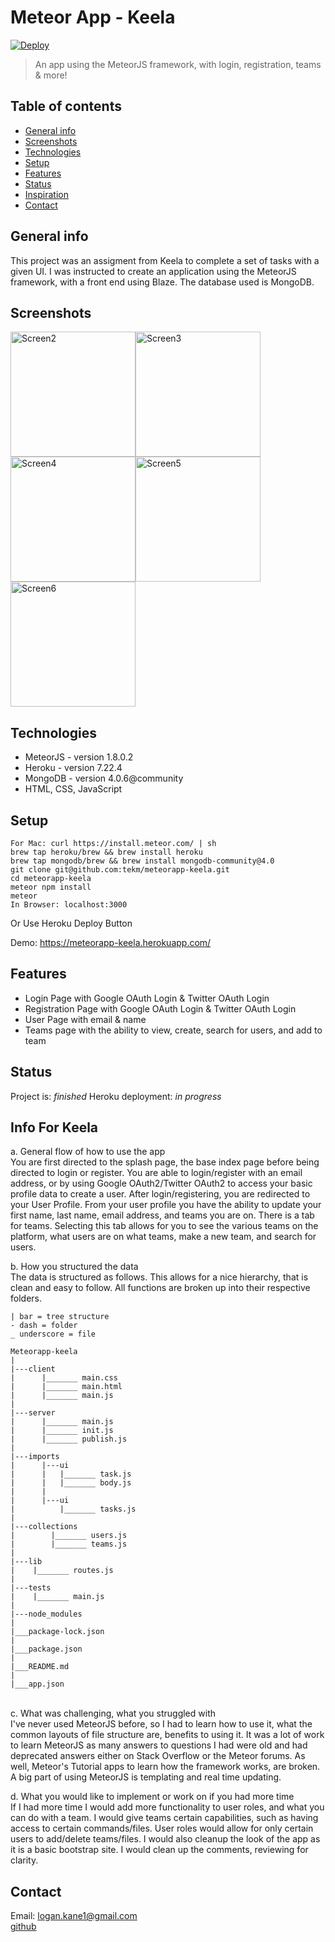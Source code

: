 # Meteor App - Keela
[![Deploy](https://www.herokucdn.com/deploy/button.svg)](https://heroku.com/deploy)
> An app using the MeteorJS framework, with login, registration, teams & more!

## Table of contents
* [General info](#general-info)
* [Screenshots](#screenshots)
* [Technologies](#technologies)
* [Setup](#setup)
* [Features](#features)
* [Status](#status)
* [Inspiration](#info-for-keela)
* [Contact](#contact)

## General info
This project was an assigment from Keela to complete a set of tasks with a given UI. I was instructed
to create an application using the MeteorJS framework, with a front end using Blaze. The database used is
MongoDB.

## Screenshots
<img width="200" alt="Screen2" src="https://user-images.githubusercontent.com/10205799/54791074-8e6ba200-4bf5-11e9-8266-8a3b2fe34b05.png"><img width="200" alt="Screen3" src="https://user-images.githubusercontent.com/10205799/54791075-8e6ba200-4bf5-11e9-8202-17faa73f16af.png"><img width="200" alt="Screen4" src="https://user-images.githubusercontent.com/10205799/54791076-8e6ba200-4bf5-11e9-868b-5528f78618c1.png"><img width="200" alt="Screen5" src="https://user-images.githubusercontent.com/10205799/54791077-8e6ba200-4bf5-11e9-876e-30ff3e1099b2.png"><img width="200" alt="Screen6" src="https://user-images.githubusercontent.com/10205799/54791078-8e6ba200-4bf5-11e9-93f6-e896f28ef257.png">

## Technologies
* MeteorJS - version 1.8.0.2
* Heroku - version 7.22.4
* MongoDB - version 4.0.6@community
* HTML, CSS, JavaScript

## Setup
```
For Mac: curl https://install.meteor.com/ | sh
brew tap heroku/brew && brew install heroku
brew tap mongodb/brew && brew install mongodb-community@4.0
git clone git@github.com:tekm/meteorapp-keela.git
cd meteorapp-keela
meteor npm install
meteor
In Browser: localhost:3000
```
Or Use Heroku Deploy Button

Demo: https://meteorapp-keela.herokuapp.com/

## Features
* Login Page with Google OAuth Login & Twitter OAuth Login
* Registration Page with Google OAuth Login & Twitter OAuth Login
* User Page with email & name
* Teams page with the ability to view, create, search for users, and add to team

## Status
Project is: _finished_
Heroku deployment: _in progress_

## Info For Keela
a. General flow of how to use the app\
You are first directed to the splash page, the base index page before being directed to login or register. You are able to login/register with an email address, or by using Google OAuth2/Twitter OAuth2 to access your basic profile data to create a user.
After login/registering, you are redirected to your User Profile. From your user profile you have the ability to update your first name, last name, email address, and teams you are on. 
There is a tab for teams. Selecting this tab allows for you to see the various teams on the platform, what users are on what teams, make a new team, and search for users.


b. How you structured the data\
The data is structured as follows. This allows for a nice hierarchy, that is clean and easy to follow. All functions are broken up into their respective folders.

```
| bar = tree structure
- dash = folder
_ underscore = file

Meteorapp-keela
|
|---client
|      |_______ main.css
|      |_______ main.html
|      |_______ main.js
|
|---server
|      |_______ main.js
|      |_______ init.js
|      |_______ publish.js
|
|---imports
|      |---ui
|      |   |_______ task.js
|      |   |_______ body.js
|      |
|      |---ui
|          |_______ tasks.js
|
|---collections
|        |_______ users.js
|        |_______ teams.js
|
|---lib
|    |_______ routes.js
|
|---tests
|    |_______ main.js
|
|---node_modules
|
|___package-lock.json
|
|___package.json
|
|___README.md
|
|___app.json

```
\
c. What was challenging, what you struggled with\
I've never used MeteorJS before, so I had to learn how to use it, what the common layouts of file structure are, benefits to using it. It was a lot of work to learn MeteorJS as many answers to questions I had were old and had deprecated answers either on Stack Overflow or the Meteor forums. As well, Meteor's Tutorial apps to learn how the framework works, are broken. A big part of using MeteorJS is templating and real time updating.


d. What you would like to implement or work on if you had more time\
If I had more time I would add more functionality to user roles, and what you can do with a team. I would give teams certain capabilities, such as having access to certain commands/files. User roles would allow for only certain users to add/delete teams/files. I would also cleanup the look of the app as it is a basic bootstrap site. I would clean up the comments, reviewing for clarity.

## Contact
Email: logan.kane1@gmail.com\
[github](github.com/tekm)
